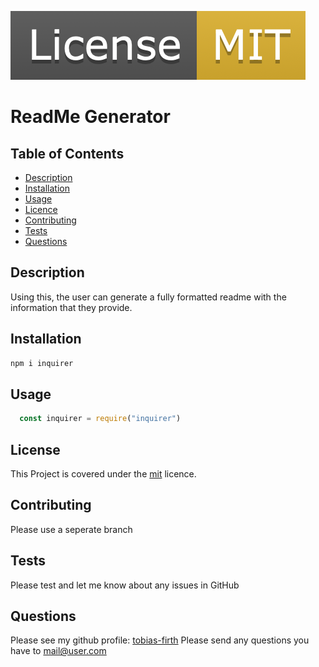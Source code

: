 ![mit](./assets/mit.png)

# ReadMe Generator

## Table of Contents 
* [Description](#Description)
* [Installation](#Description)
* [Usage](#Usage)
* [Licence](#License)
* [Contributing](#Contributing)
* [Tests](#Tests)
* [Questions](#Questions)

## Description
Using this, the user can generate a fully formatted readme with the information that they provide.

## Installation
~~~bash
npm i inquirer
~~~
## Usage 
~~~javascript
  const inquirer = require("inquirer")
~~~
## License 
This Project is covered under the [mit](https://choosealicense.com/licenses/mit) licence. 

## Contributing 
Please use a seperate branch

## Tests
Please test and let me know about any issues in GitHub

## Questions
Please see my github profile: [tobias-firth](https://github.com/tobias-firth)
Please send any questions you have to [mail@user.com](mailto:mail@user.com)
